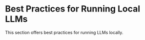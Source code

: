 # Best Practices for Running Local LLMs

This section offers best practices for running LLMs locally.
